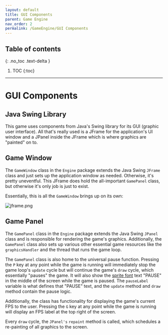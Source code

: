 ```yaml
---
layout: default
title: GUI Components
parent: Game Engine
nav_order: 2
permalink: /GameEngine/GUI Components
---
```


## Table of contents
{: .no_toc .text-delta }

1. TOC
{:toc}

---

# GUI Components

## Java Swing Library

This game uses components from Java's Swing library for its GUI (graphic user interface). All that's really used
is a JFrame for the application's UI window and a JPanel inside the JFrame which is where graphics are "painted" on to.

## Game Window

The `GameWindow` class in the `Engine` package extends the Java Swing `JFrame` class and just sets up the application window
as needed. Otherwise, it's pretty uneventful. This JFrame does hold the all-important `GamePanel` class, but otherwise
it's only job is just to exist.

Essentially, this is all the `GameWindow` brings up on its own:

![jframe.png](../../assets/images/jframe.png)

## Game Panel

The `GamePanel` class in the `Engine` package extends the Java Swing `JPanel` class and is responsible for rendering the game's graphics.
Additionally, the `GamePanel` class also sets up various other
essential game resources like the `graphicsHandler` and the thread that runs the game loop.

The `GamePanel` class is also home to the universal pause function. 
Pressing the `P` key at any point while the game is running will immediately stop the game loop's `update` cycle but will continue the game's `draw` cycle,
which essentially "pauses" the game. 
It will also show the [sprite font](../../GameCodeDetails/GameCodeDetailsSubSections/sprite-font.md) text "PAUSE" in the middle of the screen while the game is paused. 
The `pauseLabel` variable is what defines that "PAUSE" text, and the `update` method and `draw` method contain the pause logic.

Additionally, the class has functionality for displaying the game's current FPS to the user. Pressing the `G` key at any point while the game is running will display an FPS label at the top right of the screen.

Every `draw` cycle, the `JPanel's` `repaint` method is called, which schedules a re-painting of all graphics to the screen.

